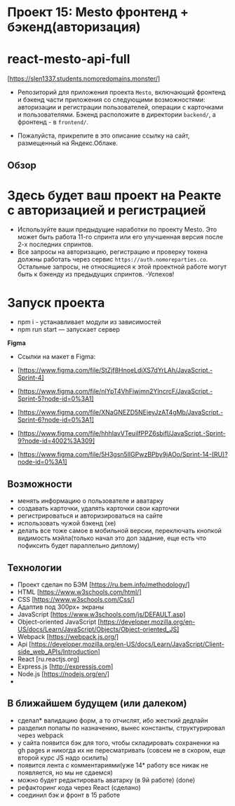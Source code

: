  # Проект 15: Mesto фронтенд + бэкенд(авторизация)
 # react-mesto-api-full


[https://slen1337.students.nomoredomains.monster/]

- Репозиторий для приложения проекта `Mesto`, включающий фронтенд и бэкенд части приложения со следующими возможностями: авторизации и регистрации пользователей, операции с карточками и пользователями. Бэкенд расположите в директории `backend/`, а фронтенд - в `frontend/`. 
  
- Пожалуйста, прикрепите в это описание ссылку на сайт, размещенный на Яндекс.Облаке.


## Обзор

# Здесь будет ваш проект на Реакте с авторизацией и регистрацией

- Используйте ваши предыдущие наработки по проекту Mesto. Это может быть работа 11-го спринта или его улучшенная версия после 2-х последних спринтов. 
- Все запросы на авторизацию, регистрацию и проверку токена должны работать через сервис `https://auth.nomoreparties.co`. Остальные запросы, не относящиеся к этой проектной работе могут быть к бэкенду из предыдущих спринтов.
-Успехов!


# Запуск проекта
- npm i - устанавливает модули из зависимостей
- npm run start — запускает сервер


**Figma**

* Ссылки на макет в Figma:

- [https://www.figma.com/file/StZjf8HnoeLdiXS7dYrLAh/JavaScript.-Sprint-4]

- [https://www.figma.com/file/nlYpT4VhFiwimn2YlncrcF/JavaScript.-Sprint-5?node-id=0%3A1]

- [https://www.figma.com/file/XNaGNEZD5NEjeyJzAT4gMb/JavaScript.-Sprint-6?node-id=0%3A1]

- [https://www.figma.com/file/hhhIavVTeuilfPPZ6sbifl/JavaScript.-Sprint-9?node-id=4002%3A309]

- [https://www.figma.com/file/5H3gsn5lIGPwzBPby9jAOo/Sprint-14-(RU)?node-id=0%3A1]


## Возможности

- менять информацию о пользователе и аватарку
- создавать карточки, удалять карточки свои карточки
- регистрироваться и авторизироваться на сайте
- использовать чужой бэкенд (хе)
- делать все тоже самое в мобильной версии, переключать кнопкой видимость мэйла(только начал это доп задание, еще есть что пофиксить будет параллельно диплому)

## Технологии

- Проект сделан по БЭМ [https://ru.bem.info/methodology/]
- HTML [https://www.w3schools.com/html/]
- CSS [https://www.w3schools.com/Css/]
- Адаптив под 300px+ экраны
- JavaScript [https://www.w3schools.com/js/DEFAULT.asp]
- Object-oriented JavaScript [https://developer.mozilla.org/en-US/docs/Learn/JavaScript/Objects/Object-oriented_JS]
- Webpack [https://webpack.js.org/]
- Api [https://developer.mozilla.org/en-US/docs/Learn/JavaScript/Client-side_web_APIs/Introduction]
- React [ru.reactjs.org]
- Express.js [http://expressjs.com]
- Node.js [https://nodejs.org/en/]
- 

## В ближайшем будущем (или далеком)

- сделал* валидацию форм, а то отчислят, ибо жесткий дедлайн
- разделил попапы по назначению, вынес константы, структурировал через webpack
- у сайта появится бэк для того, чтобы складировать сохраненки на gh pages и никогда их не пересматривать (совсем не в скором, еще второй курс JS надо осилить)
- появится лента с комментариями(уже 14* работу все никак не появляется, но мы не сдаемся)
- можно будет редактировать аватарку (в 9й работе) (done)
- рефакторинг кода через React (сделано)
- соединил бэк и фронт в 15 работе

